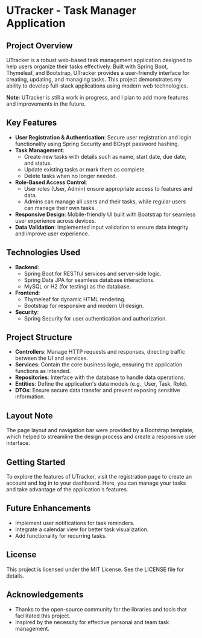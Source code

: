 # UTracker - Task Manager Application

## Project Overview
UTracker is a robust web-based task management application designed to help users organize their tasks effectively. Built with Spring Boot, Thymeleaf, and Bootstrap, UTracker provides a user-friendly interface for creating, updating, and managing tasks. This project demonstrates my ability to develop full-stack applications using modern web technologies.

**Note**: UTracker is still a work in progress, and I plan to add more features and improvements in the future.


## Key Features
- **User Registration & Authentication**: Secure user registration and login functionality using Spring Security and BCrypt password hashing.
- **Task Management**: 
  - Create new tasks with details such as name, start date, due date, and status.
  - Update existing tasks or mark them as complete.
  - Delete tasks when no longer needed.
- **Role-Based Access Control**: 
  - User roles (User, Admin) ensure appropriate access to features and data.
  - Admins can manage all users and their tasks, while regular users can manage their own tasks.
- **Responsive Design**: Mobile-friendly UI built with Bootstrap for seamless user experience across devices.
- **Data Validation**: Implemented input validation to ensure data integrity and improve user experience.

## Technologies Used
- **Backend**: 
  - Spring Boot for RESTful services and server-side logic.
  - Spring Data JPA for seamless database interactions.
  - MySQL or H2 (for testing) as the database.
- **Frontend**: 
  - Thymeleaf for dynamic HTML rendering.
  - Bootstrap for responsive and modern UI design.
- **Security**: 
  - Spring Security for user authentication and authorization.

## Project Structure
- **Controllers**: Manage HTTP requests and responses, directing traffic between the UI and services.
- **Services**: Contain the core business logic, ensuring the application functions as intended.
- **Repositories**: Interface with the database to handle data operations.
- **Entities**: Define the application's data models (e.g., User, Task, Role).
- **DTOs**: Ensure secure data transfer and prevent exposing sensitive information.

## Layout Note
The page layout and navigation bar were provided by a Bootstrap template, which helped to streamline the design process and create a responsive user interface.

## Getting Started
To explore the features of UTracker, visit the registration page to create an account and log in to your dashboard. Here, you can manage your tasks and take advantage of the application's features.

## Future Enhancements
- Implement user notifications for task reminders.
- Integrate a calendar view for better task visualization.
- Add functionality for recurring tasks.

## License
This project is licensed under the MIT License. See the LICENSE file for details.

## Acknowledgements
- Thanks to the open-source community for the libraries and tools that facilitated this project.
- Inspired by the necessity for effective personal and team task management.
